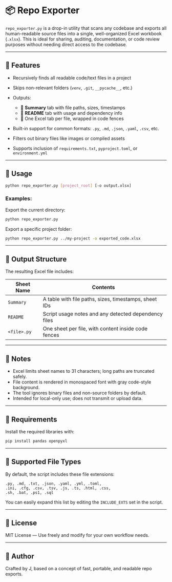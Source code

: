 # 📦 Repo Exporter

`repo_exporter.py` is a drop-in utility that scans any codebase and exports all human-readable source files into a single, well-organized Excel workbook (`.xlsx`). This is ideal for sharing, auditing, documentation, or code review purposes without needing direct access to the codebase.

---

## 🔧 Features

* Recursively finds all readable code/text files in a project
* Skips non-relevant folders (`venv`, `.git`, `__pycache__`, etc.)
* Outputs:

  * 📄 **Summary** tab with file paths, sizes, timestamps
  * 🢾 **README** tab with usage and dependency info
  * 📁 One Excel tab per file, wrapped in code fences
* Built-in support for common formats: `.py`, `.md`, `.json`, `.yaml`, `.csv`, etc.
* Filters out binary files like images or compiled assets
* Supports inclusion of `requirements.txt`, `pyproject.toml`, or `environment.yml`

---

## 🚀 Usage

```bash
python repo_exporter.py [project_root] [-o output.xlsx]
```

### Examples:

Export the current directory:

```bash
python repo_exporter.py
```

Export a specific project folder:

```bash
python repo_exporter.py ../my-project -o exported_code.xlsx
```

---

## 📁 Output Structure

The resulting Excel file includes:

| Sheet Name  | Contents                                              |
| ----------- | ----------------------------------------------------- |
| `Summary`   | A table with file paths, sizes, timestamps, sheet IDs |
| `README`    | Script usage notes and any detected dependency files  |
| `<file>.py` | One sheet per file, with content inside code fences   |

---

## 📌 Notes

* Excel limits sheet names to 31 characters; long paths are truncated safely.
* File content is rendered in monospaced font with gray code-style background.
* The tool ignores binary files and non-source folders by default.
* Intended for local-only use; does not transmit or upload data.

---

## 🧪 Requirements

Install the required libraries with:

```bash
pip install pandas openpyxl
```

---

## 📆 Supported File Types

By default, the script includes these file extensions:

```
.py, .md, .txt, .json, .yaml, .yml, .toml,
.ini, .cfg, .csv, .tsv, .js, .ts, .html, .css,
.sh, .bat, .ps1, .sql
```

You can easily expand this list by editing the `INCLUDE_EXTS` set in the script.

---

## 🔐 License

MIT License — Use freely and modify for your own workflow needs.

---

## 🧠 Author

Crafted by J, based on a concept of fast, portable, and readable repo exports.
